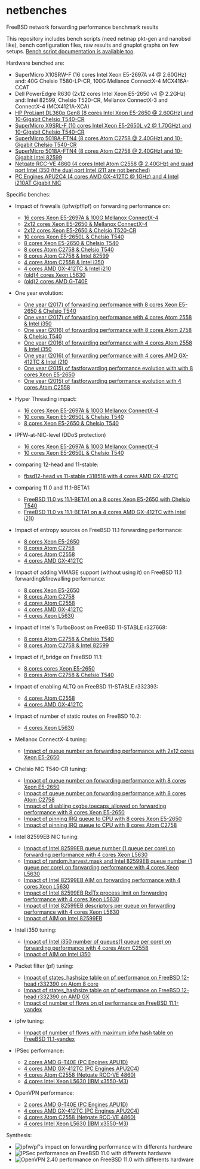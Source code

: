 # netbenches
FreeBSD network forwarding performance benchmark results

This repository includes bench scripts (need netmap pkt-gen and nanobsd like), bench configuration files, raw results and gnuplot graphs on few setups.
[Bench script documentation is available too](doc/README.md).

Hardware benched are:
 - SuperMicro X10SRW-F (16 cores Intel Xeon E5-2697A v4 @ 2.60GHz) and: 40G Chelsio T580-LP-CR, 100G Mellanox ConnectX-4 MCX416A-CCAT
 - Dell PowerEdgre R630 (2x12 cores Intel Xeon E5-2650 v4 @ 2.2GHz) and: Intel 82599, Chelsio T520-CR, Mellanox ConnectX-3 and ConnectX-4 (MCX4121A-XCA)
 - [HP ProLiant DL360p Gen8 (8 cores Intel Xeon E5-2650 @ 2.60GHz) and 10-Gigabit Chelsio T540-CR](Xeon_E5-2650_8Cores-Chelsio_T540-CR)
 - [SuperMicro X9SRL-F (10 cores Intel Xeon E5-2650L v2 @ 1.70GHz) and 10-Gigabit Chelsio T540-CR](Xeon_E5-2650Lv2_10Cores-Chelsio_T540-CR)
 - [SuperMicro 5018A-FTN4 (8 cores Atom C2758 @ 2.40GHz) and 10-Gigabit Chelsio T540-CR](Atom_C2758_8Cores-Chelsio_T540-CR)
 - [SuperMicro 5018A-FTN4 (8 cores Atom C2758 @ 2.40GHz) and 10-Gigabit Intel 82599](Atom_C2758_8Cores-Intel_82599)
 - [Netgate RCC-VE 4860 (4 cores Intel Atom C2558 @ 2.40GHz) and quad port Intel i350 (the dual port Intel i211 are not benched)](Atom_C2558_4Cores-Intel_i350)
 - [PC Engines APU2C4 (4 cores AMD GX-412TC @ 1GHz) and 4 Intel i210AT Gigabit NIC](AMD_GX-412TC_4Cores_Intel_i210AT)

Specific benches:
 - Impact of firewalls (ipfw/pf/ipf) on forwarding performance on:
    - [16 cores Xeon E5-2697A & 100G Mellanox ConnectX-4](Xeon_E5-2697Av4_16Cores-Mellanox_ConnectX-4/firewalls/results/fbsd12-stable.r354440.BSDRP.1.96/README.md)
    - [2x12 cores Xeon E5-2650 & Mellanox ConnectX-4](Xeon_E5-2650v4_2x12Cores-Mellanox_ConnectX-4/forwarding-pf-ipfw/results/fbsd12-stable.r354440.BSDRP.1.96/README.md)
    - [2x12 cores Xeon E5-2650 & Chelsio T520-CR](Xeon_E5-2650v4_2x12Cores-Chelsio_T520-CR/forwarding-pf-ipfw/results/fbsd12-stable.r354440.BSDRP.1.96/README.md)
    - [10 cores Xeon E5-2650L & Chelsio T540](Xeon_E5-2650Lv2_10Cores-Chelsio_T540-CR/forwarding-pf-ipfw/results/fbsd12-stable.r354440.BSDRP.1.96/README.md)
    - [8 cores Xeon E5-2650 & Chelsio T540](Xeon_E5-2650_8Cores-Chelsio_T540-CR/forwarding-pf-ipfw/results/fbsd12-stable.r354440.BSDRP.1.96/README.md)
    - [8 cores Atom C2758 & Chelsio T540](Atom_C2758_8Cores-Chelsio_T540-CR/forwarding-pf-ipfw/results/fbsd12-stable.r354440.BSDRP.1.96/README.md)
    - [8 cores Atom C2758 & Intel 82599](Atom_C2758_8Cores-Intel_82599/forwarding-pf-ipfw/results/fbsd12-stable.r354440.BSDRP.1.96/README.md)
    - [4 cores Atom C2558 & Intel i350](Atom_C2558_4Cores-Intel_i350/forwarding-pf-ipfw/results/fbsd12-stable.r354440.BSDRP.1.96/README.md)
    - [4 cores AMD GX-412TC & Intel i210](AMD_GX-412TC_4Cores_Intel_i210AT/forwarding-pf-ipfw/results/fbsd12-stable.r354440.BSDRP.1.96/README.md)
    - [(old)4 cores Xeon L5630](Xeon_L5630_4Cores-Intel_82599EB/forwarding-pf-ipfw/results/fbsd11-stable.r312663/README.md)
    - [(old)2 cores AMD G-T40E](AMD_G-T40E_2Cores_RTL8111E/forwarding-pf-ipfw/results/fbsd11-stable.r312663//README.md)
 - One year evolution:
    - [One year (2017) of forwarding performance with 8 cores Xeon E5-2650 & Chelsio T540](Xeon_E5-2650_8Cores-Chelsio_T540-CR/forwarding-pf-ipfw/results/fbsd.2017/README.md)
    - [One year (2017) of forwarding performance with 4 cores Atom 2558 & Intel i350](Atom_C2558_4Cores-Intel_i350/forwarding-pf-ipfw/results/fbsd.2017/README.md)
    - [One year (2016) of forwarding performance with 8 cores Atom 2758 & Chelsio T540](Atom_C2758_8Cores-Chelsio_T540-CR/forwarding-pf-ipfw/results/fbsd.2016/README.md)
    - [One year (2016) of forwarding performance with 4 cores Atom 2558 & Intel i350](Atom_C2558_4Cores-Intel_i350/forwarding-pf-ipfw/results/fbsd.2016/README.md)
    - [One year (2016) of forwarding performance with 4 cores AMD GX-412TC & Intel i210](AMD_GX-412TC_4Cores-Intel_i210AT/forwarding-pf-ipfw/results/fbsd.2016/README.md)
    - [One year (2015) of fastforwarding performance evolution with with 8 cores Xeon E5-2650](Xeon_E5-2650_8Cores-Chelsio_T540-CR/forwarding-pf-ipfw/results/fbsd11-head.2015/README.md)
    - [One year (2015) of fastforwarding performance evolution with 4 cores Atom C2558](Atom_C2558_4Cores-Intel_i350/forwarding-pf-ipfw/results/fbsd11-head.2015/README.md)
 - Hyper Threading impact:
    - [16 cores Xeon E5-2697A & 100G Mellanox ConnectX-4](Xeon_E5-2697Av4_16Cores-Mellanox_ConnectX-4/machdep.hyperthreading_allowed/results/fbsd12-stable.r354440.BSDRP.1.96/README.md)
    - [10 cores Xeon E5-2650L & Chelsio T540](Xeon_E5-2650Lv2_10Cores-Chelsio_T540-CR/machdep.hyperthreading_intr/results/fbsd12-stable.r354440.BSDRP.1.96/README.md)
    - [8 cores Xeon E5-2650 & Chelsio T540](Xeon_E5-2650_8Cores-Chelsio_T540-CR/machdep.hyperthreading_allowed/results/fbsd11.1/README.md)
 - IPFW-at-NIC-level (DDoS protection)
    - [16 cores Xeon E5-2697A & 100G Mellanox ConnectX-4](Xeon_E5-2697Av4_16Cores-Mellanox_ConnectX-4/ipfw/results/fbsd13-r356316-pfil_cxgbe-20-30/README.md)
    - [10 cores Xeon E5-2650L & Chelsio T540](Xeon_E5-2650Lv2_10Cores-Chelsio_T540-CR/ipfw/results/fbsd13-r355538/README.md)
  - comparing 12-head and 11-stable:
    - [fbsd12-head vs 11-stable r318516 with 4 cores AMD GX-412TC](AMD_GX-412TC_4Cores-Intel_i210AT/forwarding-pf-ipfw/results/fbsd12-head-vs-11-stable.r318516/README.md)
 - comparing 11.0 and 11.1-BETA1:
    - [FreeBSD 11.0 vs 11.1-BETA1 on a 8 cores Xeon E5-2650 with Chelsio T540](Xeon_E5-2650_8Cores-Chelsio_T540-CR/forwarding-pf-ipfw/results/fbsd11.0vs11.1/README.md)
    - [FreeBSD 11.0 vs 11.1-BETA1 on a 4 cores AMD GX-412TC with Intel i210](AMD_GX-412TC_4Cores-Intel_i210AT/forwarding-pf-ipfw/results/fbsd11.0vs11.1/README.md)
 - Impact of entropy sources on FreeBSD 11.1 forwarding performance:
    - [8 cores Xeon E5-2650](Xeon_E5-2650_8Cores-Chelsio_T540-CR/kern.random.harvest.mask/results/fbsd11.1/README.md)
    - [8 cores Atom C2758](Atom_C2758_8Cores-Chelsio_T540-CR/kern.random.harvest.mask/results/fbsd11.1/README.md)
    - [4 cores Atom C2558](Atom_C2558_4Cores-Intel_i350/kern.random.harvest.mask/results/fbsd11.1/README.md)
    - [4 cores AMD GX-412TC](AMD_GX-412TC_4Cores-Intel_i210AT/kern.random.harvest.mask/results/fbsd11.1/README.md)
 - Impact of adding VIMAGE support (without using it) on FreeBSD 11.1 forwarding&firewalling performance:
    - [8 cores Xeon E5-2650](Xeon_E5-2650_8Cores-Chelsio_T540-CR/forwarding-pf-ipfw/results/fbsd11.1-yandex.VIMAGE/README.md)
    - [8 cores Atom C2758](Atom_C2758_8Cores-Chelsio_T540-CR/forwarding-pf-ipfw/results/fbsd12-head.r317849.VIMAGE/README.md)
    - [4 cores Atom C2558](Atom_C2558_4Cores-Intel_i350/forwarding-pf-ipfw/results/fbsd12-head.r317849.VIMAGE/README.md)
    - [4 cores AMD GX-412TC](AMD_GX-412TC_4Cores-Intel_i210AT/forwarding-pf-ipfw/results/fbsd12-head.r317849.VIMAGE/README.md)
    - [4 cores Xeon L5630](Xeon_L5630_4Cores-Intel_82599EB/forwarding-pf-ipfw/results/fbsd12-head.r317849.VIMAGE/README.md)
 - Impact of Intel's TurboBoost on FreeBSD 11-STABLE r327668:
    - [8 cores Atom C2758 & Chelsio T540](Atom_C2758_8Cores-Chelsio_T540-CR/TurboBoost/results/fbsd11-stable-r327668.BSDRP/README.md)
    - [8 cores Atom C2758 & Intel 82599](Atom_C2758_8Cores-Intel_82599/TurboBoost/results/fbsd11-stable-r327668.BSDRP/README.md)
 - Impact of if_bridge on FreeBSD 11.1:
    - [8 cores cores Xeon E5-2650](Xeon_E5-2650_8Cores-Chelsio_T540-CR/bridge/results/fbsd11.1-yandex/README.md)
    - [8 cores Atom C2758 & Chelsio T540](Atom_C2758_8Cores-Chelsio_T540-CR/bridge/results/fbsd11.1-yandex/README.md)
 - Impact of enabling ALTQ on FreeBSD 11-STABLE r332393:
    - [4 cores Atom C2558](Atom_C2558_4Cores-Intel_i350/forwarding-pf-ipfw/results/fbsd11-stable.r332393.ALTQ/README.md)
    - [4 cores AMD GX-412TC](AMD_GX-412TC_4Cores_Intel_i210AT/forwarding-pf-ipfw/results/fbsd11-stable.r332393.ALTQ/README.md)
 - Impact of number of static routes on FreeBSD 10.2:
    - [4 cores Xeon L5630](Xeon_L5630_4Cores-Intel_82599EB/route-contention/results/fbsd10.2/README.md)
 - Mellanox ConnectX-4 tuning:
    - [Impact of queue number on forwarding performance with 2x12 cores Xeon E5-2650](Xeon_E5-2650v4_2x12Cores-Mellanox_ConnectX-4/dev.mce.conf.channels/results/fbsd11.1-yandex/README.md)
 - Chelsio NIC T540-CR tuning:
    - [Impact of queue number on forwarding performance with 8 cores Xeon E5-2650](Xeon_E5-2650_8Cores-Chelsio_T540-CR/nXxq10g/results/fbsd11-stable.r312663/README.md)
    - [Impact of queue number on forwarding performance with 8 cores Atom C2758](Atom_C2758_8Cores-Chelsio_T540-CR/hw.cxgbe.nXxq10g/results/fbsd11.1/README.md)
    - [Impact of disabling cxgbe.toecaps_allowed on forwarding performance with 8 cores Xeon E5-2650](Xeon_E5-2650_8Cores-Chelsio_T540-CR/hw.cxgbe.Xcaps_allowed/results/fbsd11.1-yandex/README.md)
    - [Impact of pinning IRQ queue to CPU with 8 cores Xeon E5-2650](Xeon_E5-2650_8Cores-Chelsio_T540-CR/chelsio-bind-cpu/results/fbsd11.1-yandex/README.md)
    - [Impact of pinning IRQ queue to CPU with 8 cores Atom C2758](Atom_C2758_8Cores-Chelsio_T540-CR/chelsio-bind-cpu/results/fbsd11.1-yandex/README.md)
 - Intel 82599EB NIC tuning:
    - [Impact of Intel 82599EB queue number (1 queue per core) on forwarding performance with 4 cores Xeon L5630](Xeon_L5630_4Cores-Intel_82599EB/ix.num_queues/results/fbsd11-routing.r287531/README.md)
    - [Impact of random.harvest.mask and Intel 82599EB queue number (1 queue per core) on forwarding performance with 4 cores Xeon L5630](Xeon_L5630_4Cores-Intel_82599EB/ix.num_queues.random.harvest.mask.351/results/fbsd11-routing.r287531/README.md)
	- [Impact of Intel 82599EB AIM on forwarding performance with 4 cores Xeon L5630](Xeon_L5630_4Cores-Intel_82599EB/ix.enable_aim/results/fbsd10.2/README.md)
    - [Impact of Intel 82599EB Rx|Tx process limit on forwarding performance with 4 cores Xeon L5630](Xeon_L5630_4Cores-Intel_82599EB/Xx_process_limit/results/fbsd10.2/README.md)
    - [Impact of Intel 82599EB descriptors per queue on forwarding performance with 4 cores Xeon L5630](Xeon_L5630_4Cores-Intel_82599EB/ix.Xxd/results/fbsd10.2/README.md)
    - [Impact of AIM on Intel 82599EB](Xeon_L5630_4Cores-Intel_82599EB/Intel.aim/results/fbsd11-stable.r312663/README.md)
 - Intel i350 tuning:
    - [Impact of Intel i350 number of queues(1 queue per core) on forwarding performance with 4 cores Atom C2558](Atom_C2558_4Cores-Intel_i350/hw.igb.num_queues/results/fbsd11.1/README.md)
    - [Impact of AIM on Intel i350](Atom_C2558_4Cores-Intel_i350/hw.igb.enable_aim/results/fbsd11.1/README.md)

 - Packet filter (pf) tuning:
    - [Impact of states_hashsize table on pf performance on FreeBSD 12-head r332390 on Atom 8 core](Atom_C2758_8Cores-Chelsio_T540-CR/pf-states_hashsize/results/fbsd12-head.r332390/README.md)
    - [Impact of states_hashsize table on pf performance on FreeBSD 12-head r332390 on AMD GX](AMD_GX-412TC_4Cores-Intel_i210AT/pf-states_hashsize/results/fbsd12-head.r332390/README.md)
    - [Impact of number of flows on pf performance on FreeBSD 11.1-yandex](Atom_C2558_4Cores-Intel_i350/pf-sessions/results/fbsd11.1-yandex/README.md)
 - ipfw tuning:
    - [Impact of number of flows with maximum ipfw hash table on FreeBSD 11.1-yandex](Atom_C2558_4Cores-Intel_i350/ipfw-sessions/results/fbsd11.1-yandex/README.md)

 - IPSec performance:
    - [2 cores AMD G-T40E (PC Engines APU1D)](AMD_G-T40E_2Cores-RTL8111E/ipsec/results/fbsd11.0/README.md)
    - [4 cores AMD GX-412TC (PC Engines APU2C4)](AMD_GX-412TC_4Cores_Intel_i210AT/ipsec/results/fbsd11.0/README.md)
    - [4 cores Atom C2558 (Netgate RCC-VE 4860)](Atom_C2558_4Cores-Intel_i350/ipsec/results/fbsd11.0/README.md)
    - [4 cores Intel Xeon L5630 (IBM x3550-M3)](Xeon_L5630_4Cores-Intel_82599EB/ipsec/results/fbsd11.0/README.md)

 - OpenVPN performance:
    - [2 cores AMD G-T40E (PC Engines APU1D)](AMD_G-T40E_2Cores-RTL8111E/openvpn/results/fbsd11.0/README.md)
    - [4 cores AMD GX-412TC (PC Engines APU2C4)](AMD_GX-412TC_4Cores-Intel_i210AT/openvpn/results/fbsd11.0/README.md)
    - [4 cores Atom C2558 (Netgate RCC-VE 4860)](Atom_C2558_4Cores-Intel_i350/openvpn/results/fbsd11.0/README.md)
    - [4 cores Intel Xeon L5630 (IBM x3550-M3)](Xeon_L5630_4Cores-Intel_82599EB/openvpn/results/fbsd11.0/README.md)

Synthesis:
  - ![ipfw/pf's impact on forwarding performance with differents hardware](synthesis/hardware.png)
  - ![IPSec performance on FreeBSD 11.0 with differents hardware](synthesis/ipsec.png)
  - ![OpenVPN 2.40 performance on FreeBSD 11.0 with differents hardware](synthesis/openvpn.png)

